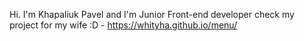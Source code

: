 Hi. I'm Khapaliuk Pavel and I'm Junior Front-end developer
check my project for my wife :D - https://whityha.github.io/menu/
